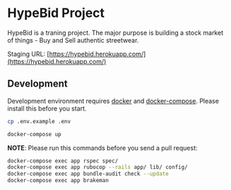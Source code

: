 # HypeBid Project

HypeBid is a traning project. The major purpose is building a stock market of things - Buy and Sell authentic streetwear.

Staging URL: [https://hypebid.herokuapp.com/](https://hypebid.herokuapp.com/)

## Development

Development environment requires [docker](https://www.docker.com/) and [docker-compose](https://docs.docker.com/compose/). Please install this before you start.

```bash
cp .env.example .env

docker-compose up
```

**NOTE**: Please run this commands before you send a pull request:

```bash
docker-compose exec app rspec spec/
docker-compose exec app rubocop --rails app/ lib/ config/
docker-compose exec app bundle-audit check --update
docker-compose exec app brakeman
```
